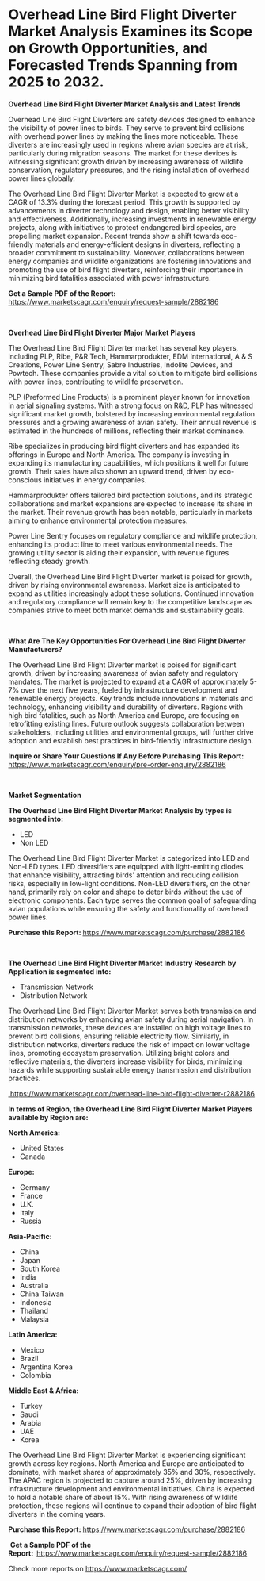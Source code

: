 <p><h1>Overhead Line Bird Flight Diverter Market Analysis Examines its Scope on Growth Opportunities, and Forecasted Trends Spanning from 2025 to 2032.</h1></p><p><strong>Overhead Line Bird Flight Diverter Market Analysis and Latest Trends</strong></p>
<p><p>Overhead Line Bird Flight Diverters are safety devices designed to enhance the visibility of power lines to birds. They serve to prevent bird collisions with overhead power lines by making the lines more noticeable. These diverters are increasingly used in regions where avian species are at risk, particularly during migration seasons. The market for these devices is witnessing significant growth driven by increasing awareness of wildlife conservation, regulatory pressures, and the rising installation of overhead power lines globally.</p><p>The Overhead Line Bird Flight Diverter Market is expected to grow at a CAGR of 13.3% during the forecast period. This growth is supported by advancements in diverter technology and design, enabling better visibility and effectiveness. Additionally, increasing investments in renewable energy projects, along with initiatives to protect endangered bird species, are propelling market expansion. Recent trends show a shift towards eco-friendly materials and energy-efficient designs in diverters, reflecting a broader commitment to sustainability. Moreover, collaborations between energy companies and wildlife organizations are fostering innovations and promoting the use of bird flight diverters, reinforcing their importance in minimizing bird fatalities associated with power infrastructure.</p></p>
<p><strong>Get a Sample PDF of the Report:&nbsp;</strong> <a href="https://www.marketscagr.com/enquiry/request-sample/2882186?utm_campaign=3175&utm_medium=2&utm_source=Github&utm_content=ia&utm_term=13032025&utm_id=overhead-line-bird-flight-diverter">https://www.marketscagr.com/enquiry/request-sample/2882186</a></p>
<p>&nbsp;</p>
<p><strong>Overhead Line Bird Flight Diverter Major Market Players</strong></p>
<p><p>The Overhead Line Bird Flight Diverter market has several key players, including PLP, Ribe, P&R Tech, Hammarprodukter, EDM International, A & S Creations, Power Line Sentry, Sabre Industries, Indolite Devices, and Powtech. These companies provide a vital solution to mitigate bird collisions with power lines, contributing to wildlife preservation.</p><p>PLP (Preformed Line Products) is a prominent player known for innovation in aerial signaling systems. With a strong focus on R&D, PLP has witnessed significant market growth, bolstered by increasing environmental regulation pressures and a growing awareness of avian safety. Their annual revenue is estimated in the hundreds of millions, reflecting their market dominance.</p><p>Ribe specializes in producing bird flight diverters and has expanded its offerings in Europe and North America. The company is investing in expanding its manufacturing capabilities, which positions it well for future growth. Their sales have also shown an upward trend, driven by eco-conscious initiatives in energy companies.</p><p>Hammarprodukter offers tailored bird protection solutions, and its strategic collaborations and market expansions are expected to increase its share in the market. Their revenue growth has been notable, particularly in markets aiming to enhance environmental protection measures.</p><p>Power Line Sentry focuses on regulatory compliance and wildlife protection, enhancing its product line to meet various environmental needs. The growing utility sector is aiding their expansion, with revenue figures reflecting steady growth.</p><p>Overall, the Overhead Line Bird Flight Diverter market is poised for growth, driven by rising environmental awareness. Market size is anticipated to expand as utilities increasingly adopt these solutions. Continued innovation and regulatory compliance will remain key to the competitive landscape as companies strive to meet both market demands and sustainability goals.</p></p>
<p>&nbsp;</p>
<p><strong>What Are The Key Opportunities For Overhead Line Bird Flight Diverter Manufacturers?</strong></p>
<p><p>The Overhead Line Bird Flight Diverter market is poised for significant growth, driven by increasing awareness of avian safety and regulatory mandates. The market is projected to expand at a CAGR of approximately 5-7% over the next five years, fueled by infrastructure development and renewable energy projects. Key trends include innovations in materials and technology, enhancing visibility and durability of diverters. Regions with high bird fatalities, such as North America and Europe, are focusing on retrofitting existing lines. Future outlook suggests collaboration between stakeholders, including utilities and environmental groups, will further drive adoption and establish best practices in bird-friendly infrastructure design.</p></p>
<p><strong>Inquire or Share Your Questions If Any Before Purchasing This Report:</strong> <a href="https://www.marketscagr.com/enquiry/pre-order-enquiry/2882186?utm_campaign=3175&utm_medium=2&utm_source=Github&utm_content=ia&utm_term=13032025&utm_id=overhead-line-bird-flight-diverter">https://www.marketscagr.com/enquiry/pre-order-enquiry/2882186</a></p>
<p>&nbsp;</p>
<p><strong>Market Segmentation</strong></p>
<p><strong>The Overhead Line Bird Flight Diverter Market Analysis by types is segmented into:</strong></p>
<p><ul><li>LED</li><li>Non LED</li></ul></p>
<p><p>The Overhead Line Bird Flight Diverter Market is categorized into LED and Non-LED types. LED diversifiers are equipped with light-emitting diodes that enhance visibility, attracting birds' attention and reducing collision risks, especially in low-light conditions. Non-LED diversifiers, on the other hand, primarily rely on color and shape to deter birds without the use of electronic components. Each type serves the common goal of safeguarding avian populations while ensuring the safety and functionality of overhead power lines.</p></p>
<p><strong>Purchase this Report:&nbsp;</strong><a href="https://www.marketscagr.com/purchase/2882186?utm_campaign=3175&utm_medium=2&utm_source=Github&utm_content=ia&utm_term=13032025&utm_id=overhead-line-bird-flight-diverter">https://www.marketscagr.com/purchase/2882186</a></p>
<p>&nbsp;</p>
<p><strong>The Overhead Line Bird Flight Diverter Market Industry Research by Application is segmented into:</strong></p>
<p><ul><li>Transmission Network</li><li>Distribution Network</li></ul></p>
<p><p>The Overhead Line Bird Flight Diverter Market serves both transmission and distribution networks by enhancing avian safety during aerial navigation. In transmission networks, these devices are installed on high voltage lines to prevent bird collisions, ensuring reliable electricity flow. Similarly, in distribution networks, diverters reduce the risk of impact on lower voltage lines, promoting ecosystem preservation. Utilizing bright colors and reflective materials, the diverters increase visibility for birds, minimizing hazards while supporting sustainable energy transmission and distribution practices.</p></p>
<p><a href="https://www.marketscagr.com/overhead-line-bird-flight-diverter-r2882186?utm_campaign=3175&utm_medium=2&utm_source=Github&utm_content=ia&utm_term=13032025&utm_id=overhead-line-bird-flight-diverter">&nbsp;https://www.marketscagr.com/overhead-line-bird-flight-diverter-r2882186</a></p>
<p><strong>In terms of Region, the Overhead Line Bird Flight Diverter Market Players available by Region are:</strong></p>
<p>
    <p> <strong> North America: </strong>
        <ul>
            <li>United States</li>
            <li>Canada</li>
        </ul>
        </p> 
    <p> <strong> Europe: </strong>
        <ul>
            <li>Germany</li>
            <li>France</li>
            <li>U.K.</li>
            <li>Italy</li>
            <li>Russia</li>
        </ul>
        </p> 
    <p> <strong> Asia-Pacific: </strong>
        <ul>
            <li>China</li>
            <li>Japan</li>
            <li>South Korea</li>
            <li>India</li>
            <li>Australia</li>
            <li>China Taiwan</li>
            <li>Indonesia</li>
            <li>Thailand</li>
            <li>Malaysia</li>
        </ul>
        </p> 
    <p> <strong> Latin America: </strong>
        <ul>
            <li>Mexico</li>
            <li>Brazil</li>
            <li>Argentina Korea</li>
            <li>Colombia</li>
        </ul>
        </p> 
    <p> <strong> Middle East & Africa: </strong>
        <ul>
            <li>Turkey</li>
            <li>Saudi</li>
            <li>Arabia</li>
            <li>UAE</li>
            <li>Korea</li>
        </ul>
    </p>
    </p>
<p><p>The Overhead Line Bird Flight Diverter Market is experiencing significant growth across key regions. North America and Europe are anticipated to dominate, with market shares of approximately 35% and 30%, respectively. The APAC region is projected to capture around 25%, driven by increasing infrastructure development and environmental initiatives. China is expected to hold a notable share of about 15%. With rising awareness of wildlife protection, these regions will continue to expand their adoption of bird flight diverters in the coming years.</p></p>
<p><strong>Purchase this Report: </strong><a href="https://www.marketscagr.com/purchase/2882186?utm_campaign=3175&utm_medium=2&utm_source=Github&utm_content=ia&utm_term=13032025&utm_id=overhead-line-bird-flight-diverter">https://www.marketscagr.com/purchase/2882186</a></p>
<p>&nbsp;<strong>Get a Sample PDF of the Report:&nbsp;&nbsp;</strong><a href="https://www.marketscagr.com/enquiry/request-sample/2882186?utm_campaign=3175&utm_medium=2&utm_source=Github&utm_content=ia&utm_term=13032025&utm_id=overhead-line-bird-flight-diverter">https://www.marketscagr.com/enquiry/request-sample/2882186</a></p>
<p><strong></strong></p>
<p>Check more reports on <a href="https://www.marketscagr.com/?utm_campaign=3175&utm_medium=2&utm_source=Github&utm_content=ia&utm_term=13032025&utm_id=overhead-line-bird-flight-diverter">https://www.marketscagr.com/</a></p>
